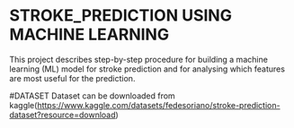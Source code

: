 # STROKE_PREDICTION USING MACHINE LEARNING
This project describes step-by-step procedure for building a machine learning (ML) model for stroke prediction and for analysing which features are most useful for the prediction.

#DATASET
Dataset can be downloaded from kaggle(https://www.kaggle.com/datasets/fedesoriano/stroke-prediction-dataset?resource=download)
